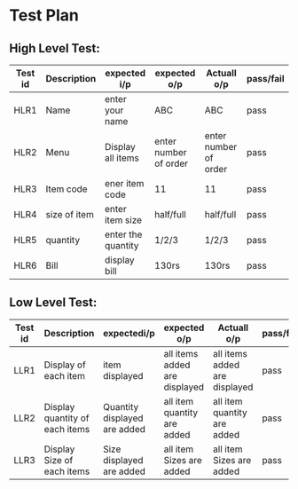 # Test Plan

## High Level Test:

|Test id |Description |expected i/p |expected o/p |Actuall o/p |pass/fail |            
|---- |---- |---- |---- |----|----|
|HLR1 |Name |enter your name |ABC |ABC |pass |
|HLR2 |Menu |Display all items |enter number of order |enter number of order |pass |
|HLR3 |Item code |ener item code |11 |11 |pass |
|HLR4 |size of item |enter item size |half/full |half/full |pass |
|HLR5 |quantity |enter the quantity |1/2/3 |1/2/3 |pass |
|HLR6 |Bill |display bill |130rs |130rs |pass |         


## Low Level Test:

|Test id |Description |expectedi/p |expected o/p |Actuall o/p |pass/fail |
|---- |---- |---- |---- |----|----|
|LLR1 |Display of each item |item displayed |all items added are displayed  |all items added are displayed |pass |  
|LLR2 |Display quantity of each items |Quantity displayed are added |all item quantity are added |all item quantity are added |pass |
|LLR3 |Display Size of each items |Size displayed are added |all item Sizes are added |all item Sizes are added |pass |
                                                               
